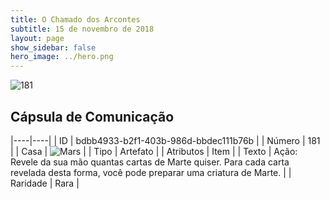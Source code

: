 ```yaml
---
title: O Chamado dos Arcontes
subtitle: 15 de novembro de 2018
layout: page
show_sidebar: false
hero_image: ../hero.png
---
```


![181](https://cdn.keyforgegame.com/media/card_front/pt/341_181_MXX6XH3QQRCV_pt.png)

## Cápsula de Comunicação

|----|----|
| ID | bdbb4933-b2f1-403b-986d-bbdec111b76b |
| Número | 181 |
| Casa | ![Mars](https://archonarcana.com/images/thumb/d/de/Mars.png/22px-Mars.png "Marte") |
| Tipo | Artefato |
| Atributos | Item |
| Texto | Ação: Revele da sua mão quantas cartas de Marte quiser. Para cada carta revelada desta forma, você pode preparar uma criatura de Marte. |
| Raridade | Rara |
